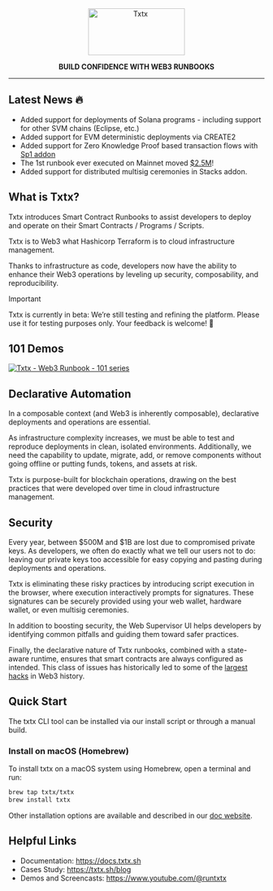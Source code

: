<div align="center">

<picture>
  <source media="(prefers-color-scheme: dark)" srcset="https://raw.githubusercontent.com/txtx/txtx/main/doc/assets/dark-theme.png">
  <source media="(prefers-color-scheme: light)" srcset="https://raw.githubusercontent.com/txtx/txtx/main/doc/assets/light-theme.png">
  <img alt="Txtx" width="190" height="92" style="max-width: 100%;">
</picture>

**BUILD CONFIDENCE WITH WEB3 RUNBOOKS**
______________________________________________________________________

<!-- [![License](https://img.shields.io/badge/License-Apache2-blue)](/LICENSE) -->
<!-- [![chat](https://img.shields.io/discord/1179456777406922913?logo=discord&logoColor=white&color=%235765F2)](https://discord.gg/rqXmWsn2ja) -->
</div>

## Latest News 🔥

- Added support for deployments of Solana programs - including support for other SVM chains (Eclipse, etc.)
- Added support for EVM deterministic deployments via CREATE2
- Added support for Zero Knowledge Proof based transaction flows with [Sp1 addon](https://github.com/txtx/txtx/pull/140)
- The 1st runbook ever executed on Mainnet moved [$2.5M](https://explorer.hiro.so/txid/70f0b5d238fae566756526678939307b18673bd864b6d74eb5f050b3f8226855?chain=mainnet&api=https://api.hiro.so)!
- Added support for distributed multisig ceremonies in Stacks addon.

## What is Txtx?

Txtx introduces Smart Contract Runbooks to assist developers to deploy and operate on their Smart Contracts / Programs / Scripts.

Txtx is to Web3 what Hashicorp Terraform is to cloud infrastructure management.

Thanks to infrastructure as code, developers now have the ability to enhance their Web3 operations by leveling up security, composability, and reproducibility.

> [!IMPORTANT]
> Txtx is currently in beta: We’re still testing and refining the platform. Please use it for testing purposes only. Your feedback is welcome! 🙌

## 101 Demos 

<a href="https://www.youtube.com/playlist?list=PL0FMgRjJMRzMcA23x6y_1lkxXUmuqOlKu">
  <picture>
    <source srcset="https://raw.githubusercontent.com/txtx/txtx/main/doc/assets/youtube.png">
    <img alt="Txtx - Web3 Runbook - 101 series" style="max-width: 100%;">
  </picture>
</a>

## Declarative Automation

In a composable context (and Web3 is inherently composable), declarative deployments and operations are essential.

As infrastructure complexity increases, we must be able to test and reproduce deployments in clean, isolated environments. Additionally, we need the capability to update, migrate, add, or remove components without going offline or putting funds, tokens, and assets at risk.

Txtx is purpose-built for blockchain operations, drawing on the best practices that were developed over time in cloud infrastructure management.

## Security

Every year, between $500M and $1B are lost due to compromised private keys. As developers, we often do exactly what we tell our users not to do: leaving our private keys too accessible for easy copying and pasting during deployments and operations.

Txtx is eliminating these risky practices by introducing script execution in the browser, where execution interactively prompts for signatures. These signatures can be securely provided using your web wallet, hardware wallet, or even multisig ceremonies.

In addition to boosting security, the Web Supervisor UI helps developers by identifying common pitfalls and guiding them toward safer practices.

Finally, the declarative nature of Txtx runbooks, combined with a state-aware runtime, ensures that smart contracts are always configured as intended. This class of issues has historically led to some of the [largest hacks](https://www.theverge.com/2022/2/3/22916111/wormhole-hack-github-error-325-million-theft-ethereum-solana) in Web3 history.


## Quick Start

The txtx CLI tool can be installed via our install script or through a manual build.

### Install on macOS (Homebrew)

To install txtx on a macOS system using Homebrew, open a terminal and run:

```bash
brew tap txtx/txtx
brew install txtx
```

Other installation options are available and described in our [doc website](https://docs.txtx.sh/install).

## Helpful Links

- Documentation: https://docs.txtx.sh
- Cases Study: https://txtx.sh/blog
- Demos and Screencasts: https://www.youtube.com/@runtxtx
